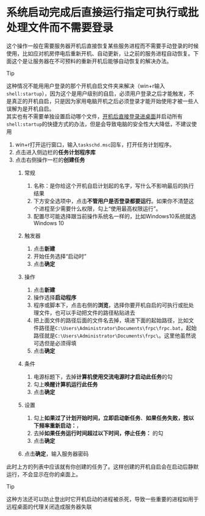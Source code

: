 # 系统启动完成后直接运行指定可执行或批处理文件而不需要登录

这个操作一般在需要服务器开机后直接恢复某些服务进程而不需要手动登录的时候使用，比如应对机房停电后重新开机、自动更新，让之前的服务进程自动恢复。下面这个是让服务器在不可预料的重新开机后能够自动恢复的解决办法。
> [!TIP]
> 这种情况不能用用户登录的那个开机自启文件夹来解决（win+r输入`shell:startup`），因为这个是用户级别的自启，必须用户登录之后才能触发，不是真正的开机自启，只是因为家用电脑开机之后必须登录才能开始使用才被一些人误解为是开机自启。  
> 其实也有不需要单独设置启动哪个文件，[开机后直接登录进桌面](network/windows/auto_login_at_startup.md)并启动所有`shell:startup`的快捷方式的办法，但是会导致电脑的安全性大大降低，不建议使用

1. win+r打开运行窗口，输入`taskschd.msc`回车，打开任务计划程序。
2. 点击进入侧边栏的**任务计划程序库**
3. 点击右侧操作一栏的**创建任务**
   1. 常规
      1. 名称：是你给这个开机自启计划起的名字，写什么不影响最后的执行结果
      2. 下方安全选项中，点击**不管用户是否登录都要运行**。如果你不清楚这个进程至少需要什么权限，勾上“使用最高权限运行”。
      3. 配置尽可能选择跟当前操作系统名一样的，比如Windows10系统就选Windows 10
         
    2. 触发器
        1. 点击**新建**
        2. 开始任务选择“启动时”
        3. 点击**确定**
    3. 操作
        1. 点击**新建**
        2. 操作选择**启动程序**
        3. 程序或脚本下，点击右侧的**浏览**，选择你要开机自启的可执行或批处理文件，也可以手动把文件的路径粘贴进去
        4. 把上面文件的路径后面的文件名去掉，填进下面的起始路径，比如文件路径是`C:\Users\Administrator\Documents\frpc\frpc.bat`，起始路径就是`C:\Users\Administrator\Documents\frpc\`。这里他虽然说可选但是必须得填
        5. 点击**确定**
    4. 条件
        1. 电源标题下，去掉**计算机使用交流电源时才启动此任务**的勾
        2. 勾上**唤醒计算机运行此任务**
        3. 点击**确定**
    5. 设置
        1. 勾上**如果过了计划开始时间，立即启动新任务**、**如果任务失败，按以下频率重新启动：**，
        2. 去掉**如果任务运行时间超过以下时间，停止任务：** 的勾
        3. 点击**确定**
    6. 点击**确定**，输入服务器密码

此时上方的列表中应该就有你创建的任务了。这样创建的开机自启会在启动后静默运行，不会显示在你的桌面上。

> [!TIP]
> 这种方法还可以防止登出时它开机启动的进程被杀死，导致一些重要的进程如用于远程桌面的代理关闭造成服务器失联
  
       

